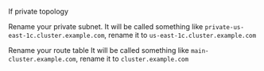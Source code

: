 If private topology

Rename your private subnet.  It will be called something like `private-us-east-1c.cluster.example.com`, rename it to 
 `us-east-1c.cluster.example.com`
 
 Rename your route table  It will be called something like `main-cluster.example.com`, rename it to 
                          `cluster.example.com`